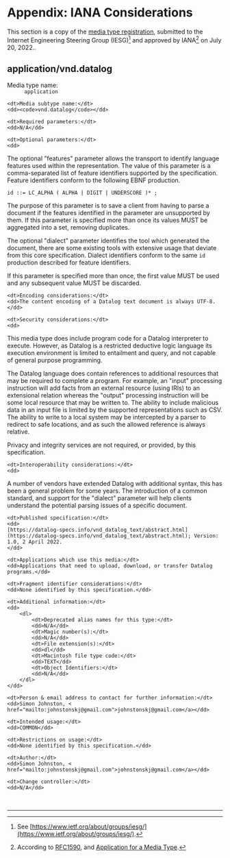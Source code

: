 # Appendix: IANA Considerations

This section is a copy of the [media type
registration](https://www.iana.org/assignments/media-types/application/vnd.datalog),
submitted to the Internet Engineering Steering Group (IESG)[^1] and approved
by IANA[^2] on July 20, 2022..

## application/vnd.datalog

<dl>
    <dt>Media type name:</dt>
    <dd><code>application</code></dd>
    
    <dt>Media subtype name:</dt>
    <dd><code>vnd.datalog</code></dd>
    
    <dt>Required parameters:</dt>
    <dd>N/A</dd>
    
    <dt>Optional parameters:</dt>
    <dd>

The optional "features" parameter allows the transport to identify language features
used within the representation. The value of this parameter is a
comma-separated list of feature identifiers supported by the specification.
Feature identifiers conform to the following EBNF production.

    id ::= LC_ALPHA ( ALPHA | DIGIT | UNDERSCORE )* ;

The purpose of this parameter is to save a client from having to parse a
document if the features identified in the parameter are unsupported by them.
If this parameter is specified more than once its values MUST be aggregated
into a set, removing duplicates.

The optional "dialect" parameter identifies the tool which generated the document,
there are some existing tools with extensive usage that deviate from this core
specification. Dialect identifiers conform to the same `id` production
described for feature identifiers.

If this parameter is specified more than once, the first value MUST be used
and any subsequent value MUST be discarded.
    </dd>
    
    <dt>Encoding considerations:</dt>
    <dd>The content encoding of a Datalog text document is always UTF-8.</dd>
    
    <dt>Security considerations:</dt>
    <dd>
This media type does include program code for a Datalog interpreter to
execute. However, as Datalog is a restricted deductive logic language
its execution environment is limited to entailment and query, and not
capable of general purpose programming.

The Datalog language does contain references to additional resources
that may be required to complete a program. For example, an "input"
processing instruction will add facts from an external resource (using
IRIs) to an extensional relation whereas the "output" processing
instruction will be some local resource that may be written to. The
ability to include malicious data in an input file is limited by the
supported representations such as CSV. The ability to write to a local
system may be intercepted by a parser to redirect to safe locations,
and as such the allowed reference is always relative.

Privacy and integrity services are not required, or provided, by this specification.
    </dd>
    
    <dt>Interoperability considerations:</dt>
    <dd>
A number of vendors have extended Datalog with additional syntax, this has been
a general problem for some years. The introduction of a common standard, and
support for the "dialect" parameter will help clients understand the potential
parsing issues of a specific document.
    </dd>
    
    <dt>Published specification:</dt>
    <dd>
    [https://datalog-specs.info/vnd_datalog_text/abstract.html](https://datalog-specs.info/vnd_datalog_text/abstract.html); Version: 1.0, 2 April 2022.
    </dd>
    
    <dt>Applications which use this media:</dt>
    <dd>Applications that need to upload, download, or transfer Datalog
    programs.</dd>
    
    <dt>Fragment identifier considerations:</dt>
    <dd>None identified by this specification.</dd>

    <dt>Additional information:</dt>
    <dd>
        <dl>
            <dt>Deprecated alias names for this type:</dt>
            <dd>N/A</dd>
            <dt>Magic number(s):</dt>
            <dd>N/A</dd>
            <dt>File extension(s):</dt>
            <dd>dl</dd>
            <dt>Macintosh file type code:</dt>
            <dd>TEXT</dd>
            <dt>Object Identifiers:</dt>
            <dd>N/A</dd>
        </dl>
    </dd>
    
    <dt>Person & email address to contact for further information:</dt>
    <dd>Simon Johnston, < href="mailto:johnstonskj@gmail.com">johnstonskj@gmail.com</a></dd>
    
    <dt>Intended usage:</dt>
    <dd>COMMON</dd>
    
    <dt>Restrictions on usage:</dt>
    <dd>None identified by this specification.</dd>
    
    <dt>Author:</dt>
    <dd>Simon Johnston, < href="mailto:johnstonskj@gmail.com">johnstonskj@gmail.com</a></dd>
    
    <dt>Change controller:</dt>
    <dd>N/A</dd>
</dl>

<p>&nbsp;</p>

----------

[^1]: See [https://www.ietf.org/about/groups/iesg/](https://www.ietf.org/about/groups/iesg/).

[^2]: According to <span class="bibref inline">[RFC1590](x_references.md#RFC1590)</span>, and [Application for a Media Type](https://www.iana.org/form/media-types).
